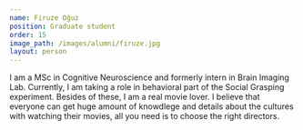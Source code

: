 ```yaml
---
name: Firuze Oğuz
position: Graduate student
order: 15
image_path: /images/alumni/firuze.jpg
layout: person
---
```

I am a MSc in Cognitive Neuroscience and formerly intern in Brain Imaging Lab. Currently, I am taking a role in behavioral part of the Social Grasping experiment. Besides of these, I am a real movie lover. I believe that everyone can get huge amount of knowdlege and details about the cultures with watching their movies, all you need is to choose the right directors.